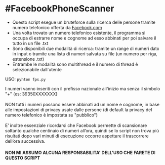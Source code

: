 <h1 id="facebookphonescanner"><b>#FacebookPhoneScanner</b></h1>

<ul>
<li>Questo script esegue un bruteforce sulla ricerca delle persone tramite numero telefonico offerta da <a href="http://www.facebook.com">Facebook.com</a></li>
<li>Una volta trovato un numero telefonico esistente, il programma si occupa di estrarre nome e cognome ad esso abbinati per poi salvare il tutto in un file .txt</li>
<li>Sono disponibili due modalità di ricerca: tramite un range di numeri dato in input o tramite una lista di numeri salvata su file (un numero per riga, estensione .txt)</li>
<li>Entrambe le modalità sono multithread e il numero di thread è selezionabile dall'utente</li>
</ul>

<p>USO:  <code>pyhton fps.py</code></p>

<p>I numeri vanno inseriti con il prefisso nazionale all'inizio ma senza il simbolo "+" (es: 39350XXXXXXX)<br /><br />
NON tutti i numeri possono essere abbinati ad un nome e cognome, in base alle impostazioni di privacy usate dalle persone (di default la privacy del numero telefonico è impostata su "pubblico")<br /><br />
E’ inoltre essenziale ricordarsi che Facebook permette di scansionare soltanto qualche centinaio di numeri all’ora, quindi se lo script non trova più risultati dopo vari minuti di esecuzione occorre aspettare il trascorrere dell’ora successiva.</p>

<h4>NON MI ASSUMO ALCUNA RESPONSABILITA' DELL'USO CHE FARETE DI QUESTO SCRIPT</h4>
